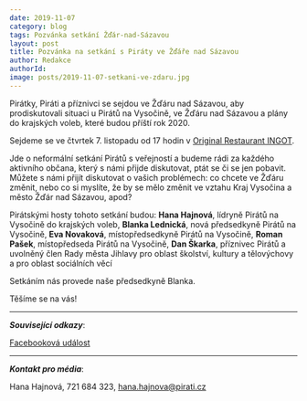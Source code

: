 ```yaml
---
date: 2019-11-07
category: blog
tags: Pozvánka setkání Žďár-nad-Sázavou
layout: post
title: Pozvánka na setkání s Piráty ve Žďáře nad Sázavou
author: Redakce
authorId:  
image: posts/2019-11-07-setkani-ve-zdaru.jpg
---
```


Pirátky, Piráti a příznivci se sejdou ve Žďáru nad Sázavou, aby prodiskutovali situaci u Pirátů na Vysočině, ve Žďáru nad Sázavou a plány do krajských voleb, které budou příští rok 2020.

Sejdeme se ve čtvrtek 7. listopadu od 17 hodin v [Original Restaurant INGOT](https://www.facebook.com/Origin%C3%A1l-restaurace-INGOT-191367607571852). 

Jde o neformální setkání Pirátů s veřejností a budeme rádi za každého aktivního občana, který s námi přijde diskutovat, ptát se či se jen pobavit. Můžete s námi přijít diskutovat o vašich problémech: co chcete ve Žďáru změnit, nebo co si myslíte, že by se mělo změnit ve vztahu Kraj Vysočina a město Žďár nad Sázavou, apod?

Pirátskými hosty tohoto setkání budou: **Hana Hajnová**, lídryně Pirátů na Vysočině do krajských voleb, **Blanka Lednická**, nová předsedkyně Pirátů na Vysočině, **Eva Novaková**, místopředsedkyně Pirátů na Vysočině, **Roman Pašek**, místopředseda Pirátů na Vysočině, **Dan Škarka**, příznivec Pirátů a uvolněný člen Rady města Jihlavy pro oblast školství, kultury a tělovýchovy a pro oblast sociálních věcí

Setkáním nás provede naše předsedkyně Blanka.

Těšíme se na vás!

---

***Související odkazy***:

[Facebooková událost](https://www.facebook.com/events/2446704328945725/)

---

***Kontakt pro média***:

Hana Hajnová, 721 684 323, hana.hajnova@pirati.cz
